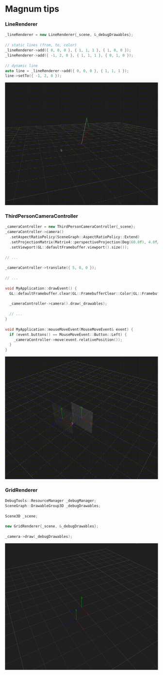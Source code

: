 # Magnum tips

### LineRenderer

```cpp
_lineRenderer = new LineRenderer{_scene, &_debugDrawables};

// static lines (from, to, color)
_lineRenderer->add({ 0, 0, 0 }, { 1, 1, 1 }, { 1, 0, 0 });
_lineRenderer->add({ -1, 2, 0 }, { 1, 1, 1 }, { 0, 1, 0 });

// dynamic line
auto line = _lineRenderer->add({ 0, 0, 0 }, { 1, 1, 1 });
line->setTo({ -1, 2, 0 });
```

![LineRenderer](https://raw.githubusercontent.com/alexesDev/magnum-tips/master/LineRenderer.gif)

### ThirdPersonCameraController

```cpp
_cameraController = new ThirdPersonCameraController{_scene};
_cameraController->camera()
  .setAspectRatioPolicy(SceneGraph::AspectRatioPolicy::Extend)
  .setProjectionMatrix(Matrix4::perspectiveProjection(Deg(60.0f), 4.0f/3.0f, 0.01f, 200.0f))
  .setViewport(GL::defaultFramebuffer.viewport().size());

// ...

_cameraController->translate({ 5, 0, 0 });

// ...

void MyApplication::drawEvent() {
  GL::defaultFramebuffer.clear(GL::FramebufferClear::Color|GL::FramebufferClear::Depth);

  _cameraController->camera().draw(_drawables);

  // ...
}

void MyApplication::mouseMoveEvent(MouseMoveEvent& event) {
  if (event.buttons() == MouseMoveEvent::Button::Left) {
    _cameraController->move(event.relativePosition());
  }
}
```

![ThirdPersonCameraController](https://raw.githubusercontent.com/alexesDev/magnum-tips/master/ThirdPersonCameraController.gif)

### GridRenderer

```cpp
DebugTools::ResourceManager _debugManager;
SceneGraph::DrawableGroup3D _debugDrawables;

Scene3D _scene;

new GridRenderer{_scene, &_debugDrawables};

_camera->draw(_debugDrawables);
```

![GridRenderer](https://raw.githubusercontent.com/alexesDev/magnum-tips/master/GridRenderer.png)
